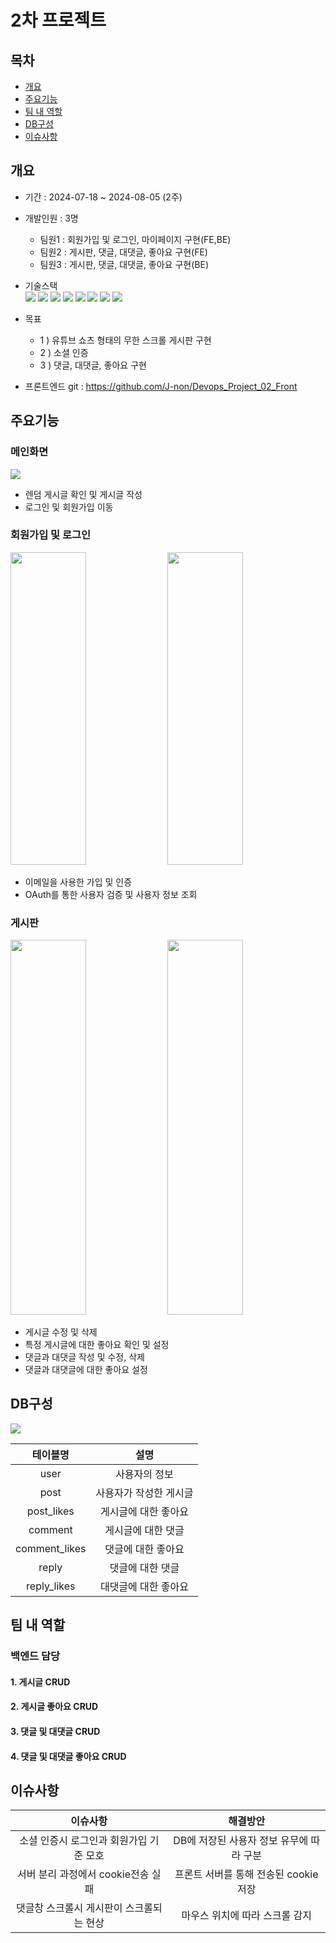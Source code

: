 # 2차 프로젝트
## 목차
 - [개요](#개요)
 - [주요기능](#주요기능)
 - [팀 내 역할](#팀-내-역할)
 - [DB구성](#db구성)
 - [이슈사항](#이슈사항)

## 개요
- 기간 : 2024-07-18 ~ 2024-08-05 (2주)

- 개발인원 : 3명
   - 팀원1  : 회원가입 및 로그인, 마이페이지 구현(FE,BE)
   - 팀원2 : 게시판, 댓글, 대댓글, 좋아요 구현(FE)
   - 팀원3 : 게시판, 댓글, 대댓글, 좋아요 구현(BE)

- 기술스택   
<img src="https://img.shields.io/badge/CSS3-1572B6?style=for-the-badge&logo=CSS3&logoColor=white"> <img src="https://img.shields.io/badge/HTML-D0654C?style=for-the-badge&logo=HTML5&logoColor=white"> <img src="https://img.shields.io/badge/JavaScript-F7DF1E?style=for-the-badge&logo=JavaScript&logoColor=black"> <img src="https://img.shields.io/badge/Typescript-3D6AAC?style=for-the-badge&logo=Typescript&logoColor=white"> <img src="https://img.shields.io/badge/node.js-339933?style=for-the-badge&logo=Node.js&logoColor=white"> 
<img src="https://img.shields.io/badge/-NestJs-ea2845?style=for-the-badge&logo=nestjs&logoColor=white"> <img src="https://img.shields.io/badge/Sequelize-52B0E7?style=for-the-badge&logo=sequelize&labelColor=52B0E7&logoColor=FFF"> <img src="https://shields.io/badge/MySQL-blue?logo=mysql&style=for-the-badge&logoColor=white&labelColor=blue"> 

- 목표
   - 1 ) 유튜브 쇼츠 형태의 무한 스크롤 게시판 구현   
   - 2 ) 소셜 인증   
   - 3 ) 댓글, 대댓글, 좋아요 구현

- 프론트엔드 git : https://github.com/J-non/Devops_Project_02_Front
 
## 주요기능
### 메인화면
<img src='https://github.com/user-attachments/assets/3703716a-8ff5-4362-95ec-2583500447be'/>


- 렌덤 게시글 확인 및 게시글 작성 
- 로그인 및 회원가입 이동

### 회원가입 및 로그인
<img src='https://github.com/user-attachments/assets/1ed05a1c-4b3a-43fa-b34a-2bb9975f2065' width='49%' height='500px' />
<img src='https://github.com/user-attachments/assets/bb10ba31-b08f-4fb4-a74b-68b5e7e94d0f' width='49%' height='500px' />


 - 이메일을 사용한 가입 및 인증
 - OAuth를 통한 사용자 검증 및 사용자 정보 조회

### 게시판
<img src='https://github.com/user-attachments/assets/78ce0478-153f-43ed-b6dd-961a0c9fccdf' width='49%' height='600px' />
<img src='https://github.com/user-attachments/assets/440781af-c7f1-42f0-bb01-889ebc87ff8e' width='49%' height='600px' />

 - 게시글 수정 및 삭제
 - 특정 게시글에 대한 좋아요 확인 및 설정
 - 댓글과 대댓글 작성 및 수정, 삭제 
 - 댓글과 대댓글에 대한 좋아요 설정


## DB구성
<img src='https://github.com/user-attachments/assets/b4a739d2-5340-41e0-9a1a-e07fe413fdb1' />

 테이블명 |  설명 |
:------------: | :-----------: |
 user | 사용자의 정보 |
 post | 사용자가 작성한 게시글 |
post_likes | 게시글에 대한 좋아요 |
comment | 게시글에 대한 댓글|
comment_likes | 댓글에 대한 좋아요|
reply | 댓글에 대한 댓글|
reply_likes | 대댓글에 대한 좋아요|
 

## 팀 내 역할

### 백엔드 담당

#### 1. 게시글 CRUD

#### 2. 게시글 좋아요 CRUD 

#### 3. 댓글 및 대댓글 CRUD

#### 4. 댓글 및 대댓글 좋아요 CRUD


## 이슈사항
 이슈사항 |  해결방안|
:------------: | :-----------: |
 소셜 인증시 로그인과 회원가입 기준 모호 | DB에 저장된 사용자 정보 유무에 따라 구분 |
 서버 분리 과정에서 cookie전송 실패 | 프론트 서버를 통해 전송된 cookie 저장 |
 댓글창 스크롤시 게시판이 스크롤되는 현상 | 마우스 위치에 따라 스크롤 감지 |
